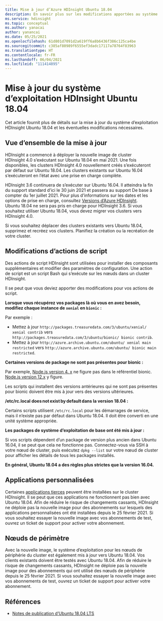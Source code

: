 ```yaml
---
title: Mise à jour d’Azure HDInsight Ubuntu 18.04
description: En savoir plus sur les modifications apportées au système d’exploitation Azure HDInsight Ubuntu 18.04.
ms.service: hdinsight
ms.topic: conceptual
ms.author: yanacai
author: yanancai
ms.date: 05/25/2021
ms.openlocfilehash: 61d801d7091d2a619ff6a8b6436f386c125ca4be
ms.sourcegitcommit: c385af80989f6555ef3dadc17117a78764f83963
ms.translationtype: HT
ms.contentlocale: fr-FR
ms.lasthandoff: 06/04/2021
ms.locfileid: "111414895"
---
```

# <a name="hdinsight-ubuntu-1804-os-update"></a>Mise à jour du système d’exploitation HDInsight Ubuntu 18.04

Cet article fournit plus de détails sur la mise à jour du système d’exploitation HDInsight Ubuntu 18.04 et les éventuelles modifications nécessaires.

## <a name="update-overview"></a>Vue d’ensemble de la mise à jour

HDInsight a commencé à déployer la nouvelle image de cluster HDInsight 4.0 s’exécutant sur Ubuntu 18.04 en mai 2021. Une fois disponibles, les clusters HDInsight 4.0 nouvellement créés s’exécuteront par défaut sur Ubuntu 18.04. Les clusters existants sur Ubuntu 16.04 s’exécuteront en l’état avec une prise en charge complète.

HDInsight 3.6 continuera de s’exécuter sur Ubuntu 16.04. Il atteindra la fin du support standard d’ici le 30 juin 2021 et passera au support De base à compter du 1er juillet 2021. Pour plus d’informations sur les dates et les options de prise en charge, consultez [Versions d’Azure HDInsight](./hdinsight-component-versioning.md). Ubuntu 18.04 ne sera pas pris en charge pour HDInsight 3.6. Si vous souhaitez utiliser Ubuntu 18.04, vous devez migrer vos clusters vers HDInsight 4.0.

Si vous souhaitez déplacer des clusters existants vers Ubuntu 18.04, supprimez et recréez vos clusters. Planifiez la création ou la recréation de votre cluster. 

## <a name="script-actions-changes"></a>Modifications d’actions de script

Des actions de script HDInsight sont utilisées pour installer des composants supplémentaires et modifier des paramètres de configuration. Une action de script est un script Bash qui s’exécute sur les nœuds dans un cluster HDInsight.

Il se peut que vous deviez apporter des modifications pour vos actions de script.

**Lorsque vous récupérez vos packages là où vous en avez besoin, modifiez chaque instance de `xenial` en `bionic` :**

Par exemple :
- Mettez à jour `http://packages.treasuredata.com/3/ubuntu/xenial/ xenial contrib` vers `http://packages.treasuredata.com/3/ubuntu/bionic/ bionic contrib`.
- Mettez à jour `http://azure.archive.ubuntu.com/ubuntu/ xenial main restricted` vers `http://azure.archive.ubuntu.com/ubuntu/ bionic main restricted`.

**Certaines versions de package ne sont pas présentes pour bionic :** 

Par exemple, [Node.js version 4. x](https://deb.nodesource.com/node_4.x/dists/) ne figure pas dans le référentiel bionic. [Node.js version 12.x](https://deb.nodesource.com/node_12.x/dists/bionic/) y figure.

Les scripts qui installent des versions antérieures qui ne sont pas présentes pour bionic doivent être mis à jour vers des versions ultérieures.

**/etc/rc.local does not exist by default dans la version 18.04 :**

Certains scripts utilisent `/etc/rc.local` pour les démarrages de service, mais il n’existe pas par défaut dans Ubuntu 18.04. Il doit être converti en une unité système appropriée. 

**Les packages de système d’exploitation de base ont été mis à jour :**

Si vos scripts dépendent d’un package de version plus ancien dans Ubuntu 16.04, il se peut que cela ne fonctionne pas. Connectez-vous via SSH à votre nœud de cluster, puis exécutez `dpkg --list` sur votre nœud de cluster pour afficher les détails de tous les packages installés.
 
**En général, Ubuntu 18.04 a des règles plus strictes que la version 16.04.**

## <a name="custom-applications"></a>Applications personnalisées
Certaines [applications tierces](./hdinsight-apps-install-applications.md) peuvent être installées sur le cluster HDInsight. Il se peut que ces applications ne fonctionnent pas bien avec Ubuntu 18.04. Afin de réduire le risque de changements cassants, HDInsight ne déploie pas la nouvelle image pour des abonnements sur lesquels des applications personnalisées ont été installées depuis le 25 février 2021. Si vous souhaitez essayer la nouvelle image avec vos abonnements de test, ouvrez un ticket de support pour activer votre abonnement.

## <a name="edge-nodes"></a>Nœuds de périmètre
Avec la nouvelle image, le système d’exploitation pour les nœuds de périphérie du cluster est également mis à jour vers Ubuntu 18.04. Vos clients existants doivent être testés avec Ubuntu 18.04. Afin de réduire le risque de changements cassants, HDInsight ne déploie pas la nouvelle image pour des abonnements qui ont utilisé des nœuds de périphérie depuis le 25 février 2021. Si vous souhaitez essayer la nouvelle image avec vos abonnements de test, ouvrez un ticket de support pour activer votre abonnement.

## <a name="references"></a>Références
 - [Notes de publication d’Ubuntu 18.04 LTS](https://wiki.ubuntu.com/BionicBeaver/ReleaseNotes/)





